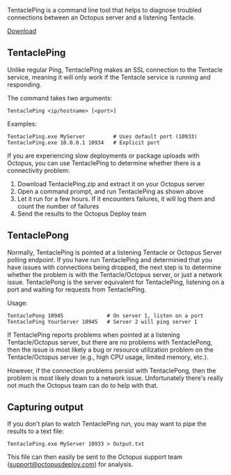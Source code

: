 TentaclePing is a command line tool that helps to diagnose troubled connections between an Octopus server and a listening Tentacle. 

[Download](https://github.com/OctopusDeploy/TentaclePing/releases)

## TentaclePing

Unlike regular Ping, TentaclePing makes an SSL connection to the Tentacle service, meaning it will only work if the Tentacle service is running and responding. 

The command takes two arguments:

    TentaclePing <ip/hostname> [<port>]
    
Examples:

    TentaclePing.exe MyServer         # Uses default port (10933)
    TentaclePing.exe 10.0.0.1 10934   # Explicit port

If you are experiencing slow deployments or package uploads with Octopus, you can use TentaclePing to determine whether there is a connectivity problem:

1. Download TentaclePing.zip and extract it on your Octopus server
2. Open a command prompt, and run TentaclePing as shown above
3. Let it run for a few hours. If it encounters failures, it will log them and count the number of failures
4. Send the results to the Octopus Deploy team

## TentaclePong

Normally, TentaclePing is pointed at a listening Tentacle or Octopus Server polling endpoint. If you have run TentaclePing and determinied that you have issues with connections being dropped, the next step is to determine whether the problem is with the Tentacle/Octopus server, or just a network issue. TentaclePong is the server equivalent for TentaclePing, listening on a port and waiting for requests from TentaclePing. 

Usage:

    TentaclePong 10945              # On server 1, listen on a port
    TentaclePing YourServer 10945   # Server 2 will ping server 1

If TentaclePing reports problems when pointed at a listening Tentacle/Octopus server, but there are no problems with TentaclePong, then the issue is most likely a bug or resource utilization problem on the Tentacle/Octopus server (e.g., high CPU usage, limited memory, etc.). 

However, if the connection problems persist with TentaclePong, then the problem is most likely down to a network issue. Unfortunately there's really not much the Octopus team can do to help with that. 

## Capturing output

If you don't plan to watch TentaclePing run, you may want to pipe the results to a text file:

    TentaclePing.exe MyServer 10933 > Output.txt
    
This file can then easily be sent to the Octopus support team (support@octopusdeploy.com) for analysis.
